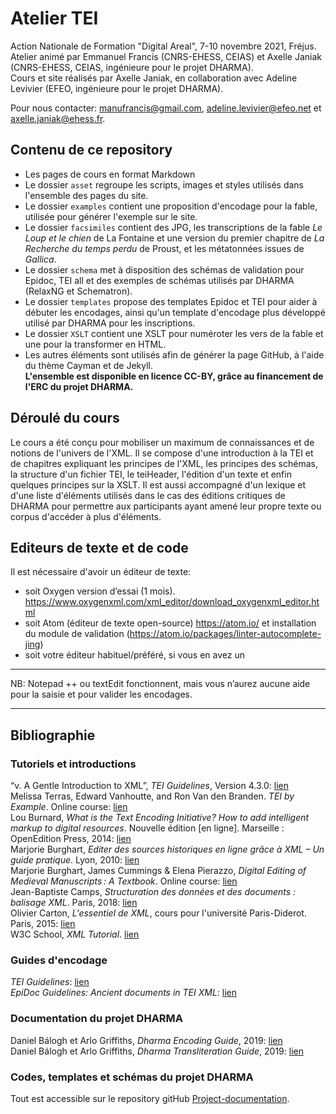 # Atelier TEI
Action Nationale de Formation "Digital Areal", 7-10 novembre 2021, Fréjus.
Atelier animé par Emmanuel Francis (CNRS-EHESS, CEIAS) et Axelle Janiak (CNRS-EHESS, CEIAS, ingénieure pour le projet DHARMA).  
Cours et site réalisés par Axelle Janiak, en collaboration avec Adeline Levivier (EFEO, ingénieure pour le projet DHARMA).

Pour nous contacter: [manufrancis@gmail.com](manufrancis@gmail.com), [adeline.levivier@efeo.net](adeline.levivier@efeo.net) et [axelle.janiak@ehess.fr](axelle.janiak@ehess.fr]).

## Contenu de ce repository
- Les pages de cours en format Markdown
- Le dossier `asset` regroupe les scripts, images et styles utilisés dans l'ensemble des pages du site.
- Le dossier `examples` contient une proposition d'encodage pour la fable, utilisée pour générer l'exemple sur le site.
- Le dossier `facsimiles` contient des JPG, les transcriptions de la fable *Le Loup et le chien* de La Fontaine et une version du premier chapitre de *La Recherche du temps perdu* de Proust, et les métatonnées issues de *Gallica*.
- Le dossier `schema` met à disposition des schémas de validation pour Epidoc, TEI all et des exemples de schémas utilisés par DHARMA (RelaxNG et Schematron).
- Le dossier `templates` propose des templates Epidoc et TEI pour aider à débuter les encodages, ainsi qu'un template d'encodage plus développé utilisé par DHARMA pour les inscriptions.
- Le dossier `XSLT` contient une XSLT pour numéroter les vers de la fable et une pour la transformer en HTML.
- Les autres éléments sont utilisés afin de générer la page GitHub, à l'aide du thème Cayman et de Jekyll.  
**L'ensemble est disponible en licence CC-BY, grâce au financement de l'ERC du projet DHARMA.**

## Déroulé du cours
Le cours a été conçu pour mobiliser un maximum de connaissances et de notions de l'univers de l'XML. Il se compose d'une introduction à la TEI et de chapitres expliquant les principes de l'XML, les principes des schémas, la structure d'un fichier TEI, le teiHeader, l'édition d'un texte et enfin quelques principes sur la XSLT. Il est aussi accompagné d'un lexique et d'une liste d'éléments utilisés dans le cas des éditions critiques de DHARMA pour permettre aux participants ayant amené leur propre texte ou corpus d'accéder à plus d'éléments.

## Editeurs de texte et de code
Il est nécessaire d'avoir un éditeur de texte:
- soit Oxygen version d’essai (1 mois). https://www.oxygenxml.com/xml_editor/download_oxygenxml_editor.html
- soit Atom (éditeur de texte open-source) https://atom.io/ et installation du module de validation (https://atom.io/packages/linter-autocomplete-jing)
- soit votre éditeur habituel/préféré, si vous en avez un
* * *
NB: Notepad ++ ou textEdit fonctionnent, mais vous n’aurez aucune aide pour la saisie et pour valider les encodages.
* * *

## Bibliographie
### Tutoriels et introductions
“v. A Gentle Introduction to XML”, *TEI Guidelines*, Version 4.3.0: [lien](https://www.tei-c.org/release/doc/tei-p5-doc/en/html/SG.html)  
Melissa Terras, Edward Vanhoutte, and Ron Van den Branden. *TEI by Example*. Online course: [lien](https://teibyexample.org/)  
Lou  Burnard, *What is the Text Encoding Initiative? How to add intelligent markup to digital resources*. Nouvelle édition [en ligne]. Marseille : OpenEdition Press, 2014: [lien](http://books.openedition.org/oep/426 )  
Marjorie Burghart, *Editer des sources historiques en ligne grâce à XML – Un guide pratique*. Lyon, 2010: [lien](http://mutec.huma-num.fr/sites/www.mutec-shs.fr/files/Guide%20Editer%20des%20sources%20historiques%20%20gr%C3%A2ce%20a%20XML.pdf)  
Marjorie Burghart, James Cummings & Elena Pierazzo, *Digital Editing of Medieval Manuscripts : A Textbook*. Online course: [lien](https://www.digitalmanuscripts.eu/?page_id=648)  
Jean-Baptiste Camps, *Structuration des données et des documents : balisage XML*. Paris, 2018: [lien](https://halshs.archives-ouvertes.fr/cel-01706530)  
Olivier Carton, *L'essentiel de XML*, cours pour l'université Paris-Diderot. Paris, 2015: [lien](https://www.irif.fr/~carton/Enseignement/XML/Cours/index.html)  
W3C School, *XML Tutorial*. [lien](https://www.w3schools.com/xml/)

### Guides d'encodage
*TEI Guidelines*: [lien](https://www.tei-c.org/release/doc/tei-p5-doc/en/html/index.html)  
*EpiDoc Guidelines: Ancient documents in TEI XML*: [lien](https://epidoc.stoa.org/gl/latest/)

### Documentation du projet DHARMA
Daniel Bálogh et Arlo Griffiths, *Dharma Encoding Guide*, 2019: [lien](https://halshs.archives-ouvertes.fr/halshs-02888186)  
Daniel Bálogh et Arlo Griffiths, *Dharma Transliteration Guide*, 2019:  [lien](https://hal.archives-ouvertes.fr/halshs-02272407v3)

### Codes, templates et schémas du projet DHARMA
Tout est accessible sur le repository gitHub [Project-documentation](https://github.com/erc-dharma/project-documentation).  

